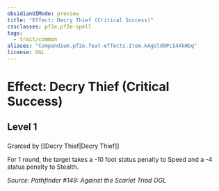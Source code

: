 ```yaml
---
obsidianUIMode: preview
title: "Effect: Decry Thief (Critical Success)"
cssclasses: pf2e,pf2e-spell
tags:
  - trait/common
aliases: "Compendium.pf2e.feat-effects.Item.kAgUld9PcI4XkHbq"
license: OGL
---
```

# Effect: Decry Thief (Critical Success)
## Level 1
### 






Granted by [[Decry Thief|Decry Thief]]

For 1 round, the target takes a -10 foot status penalty to Speed and a -4 status penalty to Stealth.

*Source: Pathfinder #149: Against the Scarlet Triad*
*OGL*